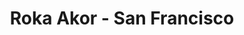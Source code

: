 ---
layout: place
title: Roka Akor - San Francisco
permalink: /california/san-francisco/roka-akor-san-francisco.html
stateAbbr: CA
stateName: California
cityName: San Francisco
seo:
  type: restaurant
  links: https://www.rokaakor.com/san-francisco/?utm_source=google&utm_medium=Yext
place_id: ChIJS87mHCiBhYARiPE2_wqmEr4
photos:
  - name: >-
      places/ChIJS87mHCiBhYARiPE2_wqmEr4/photos/AeeoHcI8DDtM6nRT7foNcbrh9vj32siwHx8a7egax6pEgD6UwY-1bJuGBt_KW_XJ0rVPHcOPXuKTThZXUfaQcuQz0nEDA11f7cJF843UvtlWdQNw3XKxg_R7YfhwPTkONx16xktzO20NNk5FTN1ojIFMr86G9NdDlaIWbNtCAix5LkK6BMBEEpUozfXx9b1LgI7det9CKJybH_lSFZSfdmHd_Y2qqdRNUWECROoWbqV2Geffv0G2uY2NxVZQlMfeFVaK24fPjeXMVawsUZCMpT_qofb0X3tWd2LSnHtzgnkiBV6S6A
    widthPx: 1800
    heightPx: 1200
    authorAttributions:
      - displayName: Roka Akor - San Francisco
        uri: https://maps.google.com/maps/contrib/108618732622405162064
        photoUri: >-
          https://lh3.googleusercontent.com/a-/ALV-UjUI06R0VVk_qIjaGiaQCcWo4y85IDemuu4UN4gDsvZPDC68p3Gb=s100-p-k-no-mo
    flagContentUri: >-
      https://www.google.com/local/imagery/report/?cb_client=maps_api_places.places_api&image_key=!1e10!2sAF1QipPnoquHjqHVPUM8XJ1Fhu1EM307Ly4QIcL91IjE&hl=en-US
    googleMapsUri: >-
      https://www.google.com/maps/place//data=!3m4!1e2!3m2!1sAF1QipPnoquHjqHVPUM8XJ1Fhu1EM307Ly4QIcL91IjE!2e10!4m2!3m1!1s0x808581281ce6ce4b:0xbe12a60aff36f188
  - name: >-
      places/ChIJS87mHCiBhYARiPE2_wqmEr4/photos/AeeoHcI_PONzqe-ET2kQgxhpZRAj6dRO8gmiX1EjvuZS2UM3CCeOKe7uzcivK5VIc0cht-5L31FKgEyf6MTKq7XxanZDzBKExMe6f1SMTjDtZhsUQGYY1p5B-eZYCBsxanrGyWmg8ID5wyBAUTB8_1Tin9uGMUuY0uTWJ-WPowZDYOVyRhAxocd1DIIBkiMomVHa5uKLTK9OWu3EVpnmEghgwfG44KXRRLWEkuYYPhd6MucYXTP2gN0amGESgrmzJEP0NKA4CrDCdAnVPWGcMT5oh4G-OmFgkjKmtuvzlOsxYQ6k0xSAjE8JmFkdiQFtAWudvYpy1pwavtRfKw2uEy2rMsIJglBbxS8jJPo0Kz7TE3FWt49ZP1lm-fgC69HaZKS1yOsKIYhqKfwysfvjO4tibfX7kH_rdu5h7uGTV_NBlVzXh9k8O8K7HH2WSdJZ26Ow
    widthPx: 4032
    heightPx: 2268
    authorAttributions:
      - displayName: Kayla Clark
        uri: https://maps.google.com/maps/contrib/108244804483527056255
        photoUri: >-
          https://lh3.googleusercontent.com/a-/ALV-UjXYCmJiAaHzZFRhq6rkl1I2T6qjO7C4FLYvhc7AsQWv9FGUWvY3yA=s100-p-k-no-mo
    flagContentUri: >-
      https://www.google.com/local/imagery/report/?cb_client=maps_api_places.places_api&image_key=!1e10!2sCIABIhADycKzkCXwvmgD1V4ADH9u&hl=en-US
    googleMapsUri: >-
      https://www.google.com/maps/place//data=!3m4!1e2!3m2!1sCIABIhADycKzkCXwvmgD1V4ADH9u!2e10!4m2!3m1!1s0x808581281ce6ce4b:0xbe12a60aff36f188
  - name: >-
      places/ChIJS87mHCiBhYARiPE2_wqmEr4/photos/AeeoHcKuhdtZYyOfzTccADUhMyOKrBnMaV5Xp6sLr3fgdCAe99gIfan1hNaFd1eF-uR8MVeQRbB06FXBikL06pVhDUhj8gAavwBO66lw8zsoLzT5SLlRyqlMwFCwLLSgfg6dKg2FyS3xjmqiNPHnZ6eKVug6e4f8t61NbXxRuRTaI3DAIuK9gJQ6tnle6ajerS3tkeXIlK83TIrSoMljVK5BnhFNXF7An5CCNJCeqmJ5-2reODsS6cLhHapXHeEs01eU1gWbF192cgS2GxSbcXuCvacT7PGyeshaP1ErQyZLcX2LSA
    widthPx: 4800
    heightPx: 3200
    authorAttributions:
      - displayName: Roka Akor - San Francisco
        uri: https://maps.google.com/maps/contrib/108618732622405162064
        photoUri: >-
          https://lh3.googleusercontent.com/a-/ALV-UjUI06R0VVk_qIjaGiaQCcWo4y85IDemuu4UN4gDsvZPDC68p3Gb=s100-p-k-no-mo
    flagContentUri: >-
      https://www.google.com/local/imagery/report/?cb_client=maps_api_places.places_api&image_key=!1e10!2sAF1QipPCIpj84QZhXi4KHNiyhojVJNkVr1gubOwLHIMY&hl=en-US
    googleMapsUri: >-
      https://www.google.com/maps/place//data=!3m4!1e2!3m2!1sAF1QipPCIpj84QZhXi4KHNiyhojVJNkVr1gubOwLHIMY!2e10!4m2!3m1!1s0x808581281ce6ce4b:0xbe12a60aff36f188
  - name: >-
      places/ChIJS87mHCiBhYARiPE2_wqmEr4/photos/AeeoHcJPSgt-Gh3XX813njoFpbeReMhRGsBgFdI4X6I7g5Aqvq1oU0yn8ROxsNYsQV7OcKVhTA0FIoo9ChICIfqN4oG4Z5Datwg2ToXurBLUlCqCmSV9BTqILRjKMpr4WvUlMA4kD8LiXcKEWdLlSX8M7B9JLK2mGQPgHd7pO8j7wNNXGNXd9ivBkWhF0Tz2J4zvI7zaI6dHhvPDFZSGLJX64p9c_XnFltkpCgLSl85C8CXpLcM3c2CpX5UWkGba4LcZ0eoYAT_pv4u0r6K84Qj24CchMHCDZwAWPNs2TyrxHy9zHg
    widthPx: 1215
    heightPx: 1800
    authorAttributions:
      - displayName: Roka Akor - San Francisco
        uri: https://maps.google.com/maps/contrib/108618732622405162064
        photoUri: >-
          https://lh3.googleusercontent.com/a-/ALV-UjUI06R0VVk_qIjaGiaQCcWo4y85IDemuu4UN4gDsvZPDC68p3Gb=s100-p-k-no-mo
    flagContentUri: >-
      https://www.google.com/local/imagery/report/?cb_client=maps_api_places.places_api&image_key=!1e10!2sAF1QipMPvcqOfcQAHBNAm_vgMwFpcJ6pRKCJgtBqEDVR&hl=en-US
    googleMapsUri: >-
      https://www.google.com/maps/place//data=!3m4!1e2!3m2!1sAF1QipMPvcqOfcQAHBNAm_vgMwFpcJ6pRKCJgtBqEDVR!2e10!4m2!3m1!1s0x808581281ce6ce4b:0xbe12a60aff36f188
  - name: >-
      places/ChIJS87mHCiBhYARiPE2_wqmEr4/photos/AeeoHcJHncyx1fKn2NtUY8NBeeiQ2FxArlpQ4b4I9sVvRXZp_p_EipchjqPqAx63Bvluft2tUp2t6lVpeJZZYflu-JzoPf59SoJWr9nQJJxDJ-LSL0eLcfPCcRpqmlFCrT08ou1LY34xALyBK1XO5VmvJQF6u0-TGL-f_7ywParHbyvRcA24tj7tEO8LuhVsNMRmLEn7bWCqFMYDiwdwa8wXywj49Qh5_bSpRt4Hur4EN_rOkreREf4D61ftD9A3LAE5n0g65New2G6PkT12AhXFgg1CXMXFKA5KH3b-ZmdmueC38Q
    widthPx: 1800
    heightPx: 1200
    authorAttributions:
      - displayName: Roka Akor - San Francisco
        uri: https://maps.google.com/maps/contrib/108618732622405162064
        photoUri: >-
          https://lh3.googleusercontent.com/a-/ALV-UjUI06R0VVk_qIjaGiaQCcWo4y85IDemuu4UN4gDsvZPDC68p3Gb=s100-p-k-no-mo
    flagContentUri: >-
      https://www.google.com/local/imagery/report/?cb_client=maps_api_places.places_api&image_key=!1e10!2sAF1QipODaYhxHtyjPi4Qx3iVjoWHCkqciNCSO6qde57Q&hl=en-US
    googleMapsUri: >-
      https://www.google.com/maps/place//data=!3m4!1e2!3m2!1sAF1QipODaYhxHtyjPi4Qx3iVjoWHCkqciNCSO6qde57Q!2e10!4m2!3m1!1s0x808581281ce6ce4b:0xbe12a60aff36f188
  - name: >-
      places/ChIJS87mHCiBhYARiPE2_wqmEr4/photos/AeeoHcIyTSqFk1t8asZg0DPtShdxbb1hoaAyi3DIx1OHh8tlFlT-YnYc-ObZ6VsLsWJWwPkqqcP5MrehCDbDrpQOS7_tqSM4d6Y0gwqMOQqqmpfy6uKi5_9952abBub7Hq4_JBslKKJTPZW4iTT9bXeyNOdO2eSnGbbCF7rAkdlrz6E2CQIz4zpL5o8MnPRX0ooNsSCSXJNwbvcPjAeoc6LC2-YCrUQipaCzdyFGpYYiH83J96CnUg70gJwOo2Jk1F0q6VX816AqIOiIVH31owSlf5R80u5yJ_M9lrbVZNaQ5UfLu0xY7V9OhzOQMwUG81XtvqAAaV5Mwgm7J8q8GqUVHPFgWIYTynDk7p6wdzroEfH9KzevpMLJIenpby5Z1pLGrIbgDK6XMQp9BguEO580EhIg6EA8cEOLwURTGLQoSpWrPQ
    widthPx: 3000
    heightPx: 4000
    authorAttributions:
      - displayName: Anna P
        uri: https://maps.google.com/maps/contrib/106610848622642100243
        photoUri: >-
          https://lh3.googleusercontent.com/a-/ALV-UjVPJXUOkJKG0mcZGDwMLyhqmI0YIkrVpfiy9iyXLeCBx-yUj4DWew=s100-p-k-no-mo
    flagContentUri: >-
      https://www.google.com/local/imagery/report/?cb_client=maps_api_places.places_api&image_key=!1e10!2sCIHM0ogKEICAgICn3NDBUQ&hl=en-US
    googleMapsUri: >-
      https://www.google.com/maps/place//data=!3m4!1e2!3m2!1sCIHM0ogKEICAgICn3NDBUQ!2e10!4m2!3m1!1s0x808581281ce6ce4b:0xbe12a60aff36f188
  - name: >-
      places/ChIJS87mHCiBhYARiPE2_wqmEr4/photos/AeeoHcIJPcTANUqH6y-eg27_3uQbDQW_lS0qe7O24SwtSoIzklK-LqviqTyKrMbAU-SiBtOOuG8CnBm7vmkDnGB0L0d79udHC1WzbFZHwxlAl7zQsK7NsVHqU38PI-yAXeM2QHQgPBCMgoDJ20C2ZR5qd78JGtb_VlDX4ekzD1Se8S4r90PHW2YJ7WncKIpvvFY26O5MMt1AXUo1McSzG44b62J7cDCuqnl6GJ7-2ce-Abg8_SAvC0XH81UtGvB56jC4b-7zHDaGJow51aW7ljjYtjVXipRPz9u6cAqDc6ReC85XAaEHxJM0VdEnjyPlfRNw8pYJhCBmc9N50m351DyT7xOq3BBSocwgaPwa7WPUgBSF2EAPDhxLTYjOb-aaN3GQFW-ui6zLOfSj0_yPvdsbPQvWMhKmQvvlIU1a7SY7Xvw
    widthPx: 3024
    heightPx: 4032
    authorAttributions:
      - displayName: Rafael Dietrich
        uri: https://maps.google.com/maps/contrib/114084515627820034859
        photoUri: >-
          https://lh3.googleusercontent.com/a/ACg8ocLj16pjA6QpQO551CGx0N8BSf4PsKZ0CWfhhArT7xB2WOHZbw=s100-p-k-no-mo
    flagContentUri: >-
      https://www.google.com/local/imagery/report/?cb_client=maps_api_places.places_api&image_key=!1e10!2sCIHM0ogKEICAgICn18TXSA&hl=en-US
    googleMapsUri: >-
      https://www.google.com/maps/place//data=!3m4!1e2!3m2!1sCIHM0ogKEICAgICn18TXSA!2e10!4m2!3m1!1s0x808581281ce6ce4b:0xbe12a60aff36f188
  - name: >-
      places/ChIJS87mHCiBhYARiPE2_wqmEr4/photos/AeeoHcL4_W3xDU8omahWo4eGbKrPbU1yvufPw2r73ekKaaAcZEKQZW54LQQDyFQ7ZU6-MgeyVVM8uIK8z1QjXstA_JhmjtwmkYK1XYJBXnfZFGs7RNG9K0iIkwEp1sZr-C8rB19L4jTwBe_D0Th_MhwYVQh4fds00McEllSein0-tNZ5YZx6TMekGw9O8qEQVU-_VQVyEC4_wH73hRt7f4MAcu3zOltYX9t8kMCSzcmp1X3soOLPrmTelGpTNyUmbMomHfyE_AZrCOzfWxZPYjfoKo1ivQeaWe-kjRcTg58YdSholJ51SBEM0_2MjWL1tbeVBmcSLdTIPT2RCTsYXTysEnvAKhKsdxTwvUhxbmk8DZnPdAckQrg1SDhE4gvC4g7LBKpYfmKqxE_yIN4HYZqz4bInt9okY1jO0a9C3woGV09r-w
    widthPx: 2992
    heightPx: 2992
    authorAttributions:
      - displayName: Regina G
        uri: https://maps.google.com/maps/contrib/107319669792595703751
        photoUri: >-
          https://lh3.googleusercontent.com/a/ACg8ocKz-uUx9qQd4TAF2y6dsIroHfiSY323HmEKMhwqnLH-KMTR5g=s100-p-k-no-mo
    flagContentUri: >-
      https://www.google.com/local/imagery/report/?cb_client=maps_api_places.places_api&image_key=!1e10!2sCIHM0ogKEICAgIDjoM_VFg&hl=en-US
    googleMapsUri: >-
      https://www.google.com/maps/place//data=!3m4!1e2!3m2!1sCIHM0ogKEICAgIDjoM_VFg!2e10!4m2!3m1!1s0x808581281ce6ce4b:0xbe12a60aff36f188
  - name: >-
      places/ChIJS87mHCiBhYARiPE2_wqmEr4/photos/AeeoHcIQeMDfkpPjXLNIIFcJsRLMzaEWl7mHGK0H6EaIEHkpwR3NFSS70k2YdjGX_Rw1qF4_AZB28h_aLU3eFt3OgxaNt5SmMC5nMzrkMy5aTcRF89vyWlh3wjVpKoJjej-KQFVXmqtAPZUTMNW4oeCuYXnwvja1Nzq0SQ-WIN_x12U8CCpggtp8FK_j7BOabUNqliUyWfB0B79JX2PrvJe2WaQLZLHsgwOC5DiDejJsoxA0_BwstpDKllx-IsSvWIV3zOz7tu8qgViQaIjz0aEf0dFF17UKAo08HNx7BCUsRqpIfQAOIBIkNVnKZzOZul989GrYHajXdjW9z94rdLLOVw8qubMv9cYQ7uMZaxKrr0xJ-Df-ClLBxxSJ3iV_VIWR-87e2YQsSMdG7L9heofks4ne5eN_Txbf3oMCoutadlVP317e
    widthPx: 4800
    heightPx: 3600
    authorAttributions:
      - displayName: Tessa Ritchey
        uri: https://maps.google.com/maps/contrib/109248737110560648103
        photoUri: >-
          https://lh3.googleusercontent.com/a-/ALV-UjXe_JAXtzjca4upJ6g-bTG8UomFHZlfsjDX5_X1MuyBcasVHKIN=s100-p-k-no-mo
    flagContentUri: >-
      https://www.google.com/local/imagery/report/?cb_client=maps_api_places.places_api&image_key=!1e10!2sCIHM0ogKEICAgICfh8HZ8AE&hl=en-US
    googleMapsUri: >-
      https://www.google.com/maps/place//data=!3m4!1e2!3m2!1sCIHM0ogKEICAgICfh8HZ8AE!2e10!4m2!3m1!1s0x808581281ce6ce4b:0xbe12a60aff36f188
  - name: >-
      places/ChIJS87mHCiBhYARiPE2_wqmEr4/photos/AeeoHcJDNo_m8jzjah6GvUQusRnGVmv9-ICrn-CUTr_25NpJwUlcu9vsxwaAPWssRSd68EGygnm1kdA7JdzFo92WjVK7-44NLaS26VC5HnF6M1dI7YePaz0o_-Dmqr3EbzicT9mH6Ty3AbgG9Gh_QL3BX6oCYUoX4poKW3qwVppnxKFqNkDbZxMcacN3oZdBVyS5x12UwW7yrg47kDsIDJwJm7_LSlz5wi7LCGugJ92b6eeBWthr37emHJ0MT_GgnMG6pOvetOtevljbu15DMEsxgsqIOEzjVUiFeZOJ6lVCG1JM_o6UAlRD1CoZzWSForeiC6p44QXS78q2GLJIBRcQkibWphtk-VpX0UuxPHUvmF5uqnl6jIMhIJ0JI29i8OnU8PV0zvQk8fMvuCo8WIovDMfxuaW4Jcdn21vxqx2Tkos
    widthPx: 3024
    heightPx: 4032
    authorAttributions:
      - displayName: Dina Reyes
        uri: https://maps.google.com/maps/contrib/109745030582762773260
        photoUri: >-
          https://lh3.googleusercontent.com/a-/ALV-UjVtovWf8RPIOIGL5IEHXYu16ThCDfs6hoi4_T5aKbDYONboqM2wPw=s100-p-k-no-mo
    flagContentUri: >-
      https://www.google.com/local/imagery/report/?cb_client=maps_api_places.places_api&image_key=!1e10!2sCIHM0ogKEICAgMDQmcKHag&hl=en-US
    googleMapsUri: >-
      https://www.google.com/maps/place//data=!3m4!1e2!3m2!1sCIHM0ogKEICAgMDQmcKHag!2e10!4m2!3m1!1s0x808581281ce6ce4b:0xbe12a60aff36f188
address: 801 Montgomery St, San Francisco, CA 94133, USA
street: 801 Montgomery St
city: San Francisco
state: CA
zip: '94133'
country: USA
neighborhood: North Beach
latitude: '37.796470'
longitude: '-122.403724'
accessibility_options:
  wheelchairAccessibleEntrance: true
  wheelchairAccessibleRestroom: true
  wheelchairAccessibleSeating: true
business_status: OPERATIONAL
name: Roka Akor - San Francisco
google_maps_links:
  directionsUri: >-
    https://www.google.com/maps/dir//''/data=!4m7!4m6!1m1!4e2!1m2!1m1!1s0x808581281ce6ce4b:0xbe12a60aff36f188!3e0
  placeUri: https://maps.google.com/?cid=13696191982948774280
  writeAReviewUri: >-
    https://www.google.com/maps/place//data=!4m3!3m2!1s0x808581281ce6ce4b:0xbe12a60aff36f188!12e1
  reviewsUri: >-
    https://www.google.com/maps/place//data=!4m4!3m3!1s0x808581281ce6ce4b:0xbe12a60aff36f188!9m1!1b1
  photosUri: >-
    https://www.google.com/maps/place//data=!4m3!3m2!1s0x808581281ce6ce4b:0xbe12a60aff36f188!10e5
primary_type: Japanese Restaurant
opening_hours:
  regular: null
  current: null
secondary_opening_hours:
  regular:
    weekdayDescriptions: null
    type: null
  current:
    weekdayDescriptions: null
    type: null
phone: (415) 362-8887
price_level: PRICE_LEVEL_VERY_EXPENSIVE
price_range: $100 &ndash; & up
rating: '4.6'
rating_count: 0
website: https://www.rokaakor.com/san-francisco/?utm_source=google&utm_medium=Yext
description: >-
  Explore Roka Akor in San Francisco$$$Roka Akor in San Francisco, CA, stands
  out as a premier Japanese restaurant blending modern elegance with a focus on
  grilled meats, fresh seafood, and expertly crafted sushi. This contemporary
  spot offers an inviting atmosphere where diners can savor a variety of dishes,
  including sake and creative cocktails that complement the meal. Accessibility
  features like wheelchair-friendly entrances and restrooms make it welcoming
  for all guests, while options for delivery and dine-in add to its convenience.
  The menu highlights high-quality ingredients, providing a sophisticated
  experience that's ideal for special occasions or casual evenings out.
generative_summary: >-
  Explore Roka Akor in San Francisco$$$Roka Akor in San Francisco, CA, stands
  out as a premier Japanese restaurant blending modern elegance with a focus on
  grilled meats, fresh seafood, and expertly crafted sushi. This contemporary
  spot offers an inviting atmosphere where diners can savor a variety of dishes,
  including sake and creative cocktails that complement the meal. Accessibility
  features like wheelchair-friendly entrances and restrooms make it welcoming
  for all guests, while options for delivery and dine-in add to its convenience.
  The menu highlights high-quality ingredients, providing a sophisticated
  experience that's ideal for special occasions or casual evenings out.
generative_disclosure: Summarized by AI using the Grok-3-Mini model.
reviews:
  - name: >-
      places/ChIJS87mHCiBhYARiPE2_wqmEr4/reviews/ChdDSUhNMG9nS0VJQ0FnTURBamVYUHN3RRAB
    relativePublishTimeDescription: 2 months ago
    rating: 5
    text:
      text: >-
        I went here Saturday for a birthday dinner. The staff all around was
        EXCEPTIONAL. The host was super pleasant and made sure we had a cute
        table at a booth. She also took pictures of me and my date. The server
        recommended the most incredible dishes and was really pleasant. The food
        was tasty and fresh. The ambience was really nice also. The staff really
        went above and beyond to make the birthday special. I can’t wait to
        return for the yummy cuisine!
      languageCode: en
    originalText:
      text: >-
        I went here Saturday for a birthday dinner. The staff all around was
        EXCEPTIONAL. The host was super pleasant and made sure we had a cute
        table at a booth. She also took pictures of me and my date. The server
        recommended the most incredible dishes and was really pleasant. The food
        was tasty and fresh. The ambience was really nice also. The staff really
        went above and beyond to make the birthday special. I can’t wait to
        return for the yummy cuisine!
      languageCode: en
    authorAttribution:
      displayName: Jessica Peters
      uri: https://www.google.com/maps/contrib/107166646600689684298/reviews
      photoUri: >-
        https://lh3.googleusercontent.com/a/ACg8ocJr2mhS9FoRms5wD3j8uVfKamIcEoCSwTGWOTFsxNPAmrU7tA=s128-c0x00000000-cc-rp-mo-ba3
    publishTime: '2025-02-11T00:36:09.206232Z'
    flagContentUri: >-
      https://www.google.com/local/review/rap/report?postId=ChdDSUhNMG9nS0VJQ0FnTURBamVYUHN3RRAB&d=17924085&t=1
    googleMapsUri: >-
      https://www.google.com/maps/reviews/data=!4m6!14m5!1m4!2m3!1sChdDSUhNMG9nS0VJQ0FnTURBamVYUHN3RRAB!2m1!1s0x808581281ce6ce4b:0xbe12a60aff36f188
  - name: >-
      places/ChIJS87mHCiBhYARiPE2_wqmEr4/reviews/ChdDSUhNMG9nS0VJQ0FnTUN3NXFpRnhnRRAB
    relativePublishTimeDescription: 3 weeks ago
    rating: 4
    text:
      text: >-
        this place is fun! i came for a birthday dinner and got the omakase
        menu. the dishes are good, but the fish is not excellent. the best dish
        (which was exceptional!!) was the black cod. the staff was wonderful and
        extremely accommodating of dietary restrictions. the presentations were
        also stunning!
      languageCode: en
    originalText:
      text: >-
        this place is fun! i came for a birthday dinner and got the omakase
        menu. the dishes are good, but the fish is not excellent. the best dish
        (which was exceptional!!) was the black cod. the staff was wonderful and
        extremely accommodating of dietary restrictions. the presentations were
        also stunning!
      languageCode: en
    authorAttribution:
      displayName: Abby Romo
      uri: https://www.google.com/maps/contrib/109734467240549812594/reviews
      photoUri: >-
        https://lh3.googleusercontent.com/a-/ALV-UjXVPjq4FKYPnaSw_WJzJHtlVpA4M7LAO7lwA0eI6YiTCIxDvxgXVA=s128-c0x00000000-cc-rp-mo-ba3
    publishTime: '2025-03-18T15:11:37.414661Z'
    flagContentUri: >-
      https://www.google.com/local/review/rap/report?postId=ChdDSUhNMG9nS0VJQ0FnTUN3NXFpRnhnRRAB&d=17924085&t=1
    googleMapsUri: >-
      https://www.google.com/maps/reviews/data=!4m6!14m5!1m4!2m3!1sChdDSUhNMG9nS0VJQ0FnTUN3NXFpRnhnRRAB!2m1!1s0x808581281ce6ce4b:0xbe12a60aff36f188
  - name: >-
      places/ChIJS87mHCiBhYARiPE2_wqmEr4/reviews/ChZDSUhNMG9nS0VJQ0FnSUNfZ3EySE9REAE
    relativePublishTimeDescription: 2 months ago
    rating: 5
    text:
      text: >-
        I really enjoyed all the food here! The sushi and rolls were a fantastic
        way to start—absolutely amazing. The steak was also incredibly
        flavorful. However, the fried chicken and cocktails were just okay
        compared to the other dishes. Def coming back to eat sushi or steak
      languageCode: en
    originalText:
      text: >-
        I really enjoyed all the food here! The sushi and rolls were a fantastic
        way to start—absolutely amazing. The steak was also incredibly
        flavorful. However, the fried chicken and cocktails were just okay
        compared to the other dishes. Def coming back to eat sushi or steak
      languageCode: en
    authorAttribution:
      displayName: Doah Kwon
      uri: https://www.google.com/maps/contrib/102464072043683585801/reviews
      photoUri: >-
        https://lh3.googleusercontent.com/a-/ALV-UjX9s1ThnI0kMx0upL2ZbKZSZzgud1BKWxkwh84VlGaE_xbIoxtuKw=s128-c0x00000000-cc-rp-mo-ba3
    publishTime: '2025-01-14T07:02:20.100811Z'
    flagContentUri: >-
      https://www.google.com/local/review/rap/report?postId=ChZDSUhNMG9nS0VJQ0FnSUNfZ3EySE9REAE&d=17924085&t=1
    googleMapsUri: >-
      https://www.google.com/maps/reviews/data=!4m6!14m5!1m4!2m3!1sChZDSUhNMG9nS0VJQ0FnSUNfZ3EySE9REAE!2m1!1s0x808581281ce6ce4b:0xbe12a60aff36f188
  - name: >-
      places/ChIJS87mHCiBhYARiPE2_wqmEr4/reviews/ChZDSUhNMG9nS0VJQ0FnSUNQMHRxTWVBEAE
    relativePublishTimeDescription: 4 months ago
    rating: 5
    text:
      text: >-
        Stunning grilled meats and fish. The black cod was melt in your mouth,
        with slightly charred sweet ends. Wagyu beef was fatty with a fragrant
        oily mouthfeel that was excellent. All the sushi dishes were great, and
        service was very accommodating to provide the right amount of pieces to
        fit the number of diners on the table.
      languageCode: en
    originalText:
      text: >-
        Stunning grilled meats and fish. The black cod was melt in your mouth,
        with slightly charred sweet ends. Wagyu beef was fatty with a fragrant
        oily mouthfeel that was excellent. All the sushi dishes were great, and
        service was very accommodating to provide the right amount of pieces to
        fit the number of diners on the table.
      languageCode: en
    authorAttribution:
      displayName: Stephanie Tan
      uri: https://www.google.com/maps/contrib/116228909321338746629/reviews
      photoUri: >-
        https://lh3.googleusercontent.com/a/ACg8ocIeMJfPKdJiGKH1cAwfSeOamPv1P0lia3o9lStUBtWkKg0Wj3o=s128-c0x00000000-cc-rp-mo-ba6
    publishTime: '2024-11-22T22:32:53.230453Z'
    flagContentUri: >-
      https://www.google.com/local/review/rap/report?postId=ChZDSUhNMG9nS0VJQ0FnSUNQMHRxTWVBEAE&d=17924085&t=1
    googleMapsUri: >-
      https://www.google.com/maps/reviews/data=!4m6!14m5!1m4!2m3!1sChZDSUhNMG9nS0VJQ0FnSUNQMHRxTWVBEAE!2m1!1s0x808581281ce6ce4b:0xbe12a60aff36f188
  - name: >-
      places/ChIJS87mHCiBhYARiPE2_wqmEr4/reviews/ChdDSUhNMG9nS0VJQ0FnSUNudF9DUnRBRRAB
    relativePublishTimeDescription: 6 months ago
    rating: 4
    text:
      text: >-
        We tried both Happy Hour and dinner in one visit—two very different
        experiences. Overall, the food was solid. The beer was nothing special,
        but the cocktails were great. Happy Hour is a better deal, while dinner
        prices are on the higher side.
      languageCode: en
    originalText:
      text: >-
        We tried both Happy Hour and dinner in one visit—two very different
        experiences. Overall, the food was solid. The beer was nothing special,
        but the cocktails were great. Happy Hour is a better deal, while dinner
        prices are on the higher side.
      languageCode: en
    authorAttribution:
      displayName: Tony Yeung
      uri: https://www.google.com/maps/contrib/112669588050999036318/reviews
      photoUri: >-
        https://lh3.googleusercontent.com/a-/ALV-UjV2TE9i6CqsjfTC4oIW0C1vUfMLHaYrDr2tubMhZL-Lgc7l9MXtkA=s128-c0x00000000-cc-rp-mo-ba6
    publishTime: '2024-10-01T02:51:01.228918Z'
    flagContentUri: >-
      https://www.google.com/local/review/rap/report?postId=ChdDSUhNMG9nS0VJQ0FnSUNudF9DUnRBRRAB&d=17924085&t=1
    googleMapsUri: >-
      https://www.google.com/maps/reviews/data=!4m6!14m5!1m4!2m3!1sChdDSUhNMG9nS0VJQ0FnSUNudF9DUnRBRRAB!2m1!1s0x808581281ce6ce4b:0xbe12a60aff36f188
review_summary: >-
  Insights from Recent Feedback$$$Visitors often praise the fresh sushi and
  flavorful grilled meats at this Japanese spot, noting that dishes like black
  cod and wagyu steak deliver a standout experience with impressive
  presentations. While the service is frequently described as attentive and
  accommodating, especially for dietary needs, some mention that certain items
  like cocktails or fried chicken fall a bit short compared to the highlights.
  Overall, it's a great choice for celebrations or date nights, with many
  enjoying the lively vibe and value during happy hour. Folks appreciate the
  solid food quality and welcoming staff, making it a reliable option for those
  seeking tasty Japanese fare in a polished setting.
review_disclosure: Summarized by AI using the Grok-3-Mini model.
parking_options:
  paidParkingLot: true
  freeStreetParking: true
  paidStreetParking: true
payment_options:
  acceptsCreditCards: true
  acceptsDebitCards: true
  acceptsCashOnly: false
  acceptsNfc: true
allow_dogs: null
curbside_pickup: true
delivery: true
dine_in: true
good_for_children: false
good_for_groups: true
good_for_sports: false
live_music: false
menu_for_children: false
outdoor_seating: null
reservable: true
restroom: true
serves_beer: true
serves_breakfast: false
serves_brunch: false
serves_cocktails: true
serves_coffee: true
serves_dinner: true
serves_dessert: true
serves_lunch: true
serves_vegetarian_food: null
serves_wine: true
takeout: true
update_category: pro
places_description: >-
  Upscale Japanese restaurant & bar supplying steak, seafood & sushi in a
  contemporary setting.

---
